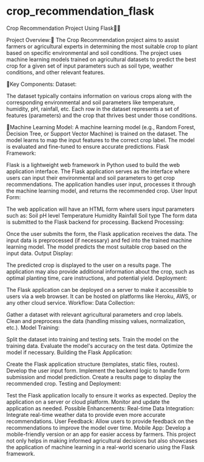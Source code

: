 # crop_recommendation_flask
Crop Recommendation Project Using Flask🌾🌾

Project Overview:🤘
The Crop Recommendation project aims to assist farmers or agricultural experts in determining the most suitable crop to plant based on specific environmental and soil conditions. The project uses machine learning models trained on agricultural datasets to predict the best crop for a given set of input parameters such as soil type, weather conditions, and other relevant features.

🔑Key Components:
Dataset:

The dataset typically contains information on various crops along with the corresponding environmental and soil parameters like temperature, humidity, pH, rainfall, etc.
Each row in the dataset represents a set of features (parameters) and the crop that thrives best under those conditions.

🤖Machine Learning Model:
A machine learning model (e.g., Random Forest, Decision Tree, or Support Vector Machine) is trained on the dataset.
The model learns to map the input features to the correct crop label.
The model is evaluated and fine-tuned to ensure accurate predictions.
Flask Framework:

Flask is a lightweight web framework in Python used to build the web application interface.
The Flask application serves as the interface where users can input their environmental and soil parameters to get crop recommendations.
The application handles user input, processes it through the machine learning model, and returns the recommended crop.
User Input Form:

The web application will have an HTML form where users input parameters such as:
Soil pH level
Temperature
Humidity
Rainfall
Soil type
The form data is submitted to the Flask backend for processing.
Backend Processing:

Once the user submits the form, the Flask application receives the data.
The input data is preprocessed (if necessary) and fed into the trained machine learning model.
The model predicts the most suitable crop based on the input data.
Output Display:

The predicted crop is displayed to the user on a results page.
The application may also provide additional information about the crop, such as optimal planting time, care instructions, and potential yield.
Deployment:

The Flask application can be deployed on a server to make it accessible to users via a web browser.
It can be hosted on platforms like Heroku, AWS, or any other cloud service.
Workflow:
Data Collection:

Gather a dataset with relevant agricultural parameters and crop labels.
Clean and preprocess the data (handling missing values, normalization, etc.).
Model Training:

Split the dataset into training and testing sets.
Train the model on the training data.
Evaluate the model's accuracy on the test data.
Optimize the model if necessary.
Building the Flask Application:

Create the Flask application structure (templates, static files, routes).
Develop the user input form.
Implement the backend logic to handle form submission and model prediction.
Create a results page to display the recommended crop.
Testing and Deployment:

Test the Flask application locally to ensure it works as expected.
Deploy the application on a server or cloud platform.
Monitor and update the application as needed.
Possible Enhancements:
Real-time Data Integration: Integrate real-time weather data to provide even more accurate recommendations.
User Feedback: Allow users to provide feedback on the recommendations to improve the model over time.
Mobile App: Develop a mobile-friendly version or an app for easier access by farmers.
This project not only helps in making informed agricultural decisions but also showcases the application of machine learning in a real-world scenario using the Flask framework.



